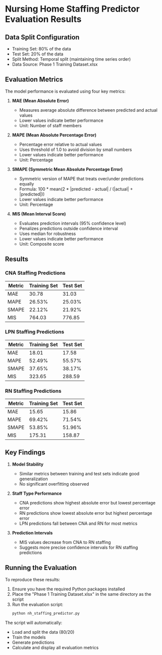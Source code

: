 # Nursing Home Staffing Predictor Evaluation Results

## Data Split Configuration
- Training Set: 80% of the data
- Test Set: 20% of the data
- Split Method: Temporal split (maintaining time series order)
- Data Source: Phase 1 Training Dataset.xlsx

## Evaluation Metrics

The model performance is evaluated using four key metrics:

1. **MAE (Mean Absolute Error)**
   - Measures average absolute difference between predicted and actual values
   - Lower values indicate better performance
   - Unit: Number of staff members

2. **MAPE (Mean Absolute Percentage Error)**
   - Percentage error relative to actual values
   - Uses threshold of 1.0 to avoid division by small numbers
   - Lower values indicate better performance
   - Unit: Percentage

3. **SMAPE (Symmetric Mean Absolute Percentage Error)**
   - Symmetric version of MAPE that treats over/under predictions equally
   - Formula: 100 * mean(2 * |predicted - actual| / (|actual| + |predicted|))
   - Lower values indicate better performance
   - Unit: Percentage

4. **MIS (Mean Interval Score)**
   - Evaluates prediction intervals (95% confidence level)
   - Penalizes predictions outside confidence interval
   - Uses median for robustness
   - Lower values indicate better performance
   - Unit: Composite score

## Results

### CNA Staffing Predictions
| Metric | Training Set | Test Set |
|--------|--------------|----------|
| MAE    | 30.78       | 31.03    |
| MAPE   | 26.53%      | 25.03%   |
| SMAPE  | 22.12%      | 21.92%   |
| MIS    | 764.03      | 776.85   |

### LPN Staffing Predictions
| Metric | Training Set | Test Set |
|--------|--------------|----------|
| MAE    | 18.01       | 17.58    |
| MAPE   | 52.49%      | 55.57%   |
| SMAPE  | 37.65%      | 38.17%   |
| MIS    | 323.65      | 288.59   |

### RN Staffing Predictions
| Metric | Training Set | Test Set |
|--------|--------------|----------|
| MAE    | 15.65       | 15.86    |
| MAPE   | 69.42%      | 71.54%   |
| SMAPE  | 53.85%      | 51.96%   |
| MIS    | 175.31      | 158.87   |

## Key Findings

1. **Model Stability**
   - Similar metrics between training and test sets indicate good generalization
   - No significant overfitting observed

2. **Staff Type Performance**
   - CNA predictions show highest absolute error but lowest percentage error
   - RN predictions show lowest absolute error but highest percentage error
   - LPN predictions fall between CNA and RN for most metrics

3. **Prediction Intervals**
   - MIS values decrease from CNA to RN staffing
   - Suggests more precise confidence intervals for RN staffing predictions

## Running the Evaluation

To reproduce these results:

1. Ensure you have the required Python packages installed
2. Place the "Phase 1 Training Dataset.xlsx" in the same directory as the script
3. Run the evaluation script:
   ```bash
   python nh_staffing_predictor.py
   ```

The script will automatically:
- Load and split the data (80/20)
- Train the models
- Generate predictions
- Calculate and display all evaluation metrics
